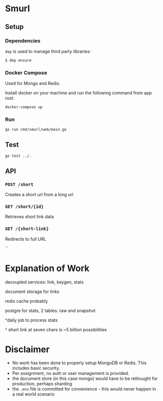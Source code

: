 # Smurl

## Setup

### Dependencies

`dep` is used to manage third party libraries:

`$ dep ensure`


### Docker Compose
Used for Mongo and Redis.

Install docker on your machine and run the following command from app root.

`docker-compose up`

### Run
`go run cmd/smurl/web/main.go`

## Test
`go test ../.`



## API

### `POST /short`
Creates a short url from a long url 

### `GET /short/{id}`
Retrieves short link data

### `GET /{short-link}`
Redirects to full URL

``

# Explanation of Work
decoupled services: link, keygen, stats

document storage for links

redis cache probably

postgre for stats, 2 tables: raw and snapshot

^daily job to process stats

^ short link at seven chars is ~5 billion possibilities

# Disclaimer

* No work has been done to properly setup MongoDB or Redis. This includes basic security.
* Per assignment, no auth or user management is provided.
* the document store (in this case mongo) would have to be rethought for production, perhaps sharding
* the `.env` file is committed for convenience - this would never happen in a real world scenario